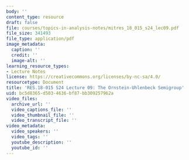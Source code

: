 ```yaml
---
body: ''
content_type: resource
draft: false
file: courses/topics-in-analysis-notes/mitres_18_015_s24_lec09.pdf
file_size: 341493
file_type: application/pdf
image_metadata:
  caption: ''
  credit: ''
  image-alt: ''
learning_resource_types:
- Lecture Notes
license: https://creativecommons.org/licenses/by-nc-sa/4.0/
resourcetype: Document
title: 'RES.18-015 S24 Lecture 09: The Ornstein-Uhlenbeck Semigroup'
uid: bc5d8365-d503-4636-bf87-bb309257962a
video_files:
  archive_url: ''
  video_captions_file: ''
  video_thumbnail_file: ''
  video_transcript_file: ''
video_metadata:
  video_speakers: ''
  video_tags: ''
  youtube_description: ''
  youtube_id: ''
---
```

